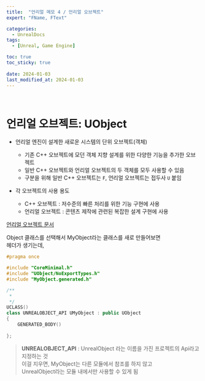 ```yaml
---
title:  "언리얼 메모 4 / 언리얼 오브젝트"
expert: "FName, FText"

categories:
  - UnrealDocs
tags:
  - [Unreal, Game Engine]

toc: true
toc_sticky: true
 
date: 2024-01-03
last_modified_at: 2024-01-03
---
```


<br>


# 언리얼 오브젝트: UObject

- 언리얼 엔진이 설계한 새로운 시스템의 단위 오브젝트(객체)
  - 기존 C++ 오브젝트에 모던 객체 지향 설계를 위한 다양한 기능을 추가한 오브젝트
  - 일반 C++ 오브젝트와 언리얼 오브젝트의 두 객체를 모두 사용할 수 있음
  - 구분을 위해 일반 C++ 오브젝트는 `F`, 언리얼 오브젝트는 접두사 `U` 붙임

- 각 오브젝트의 사용 용도
  - C++ 오브젝트 : 저수준의 빠른 처리를 위한 기능 구현에 사용
  - 언리얼 오브젝트 : 콘텐츠 제작에 관련된 복잡한 설계 구현에 사용


[언리얼 오브젝트 문서](https://docs.unrealengine.com/5.3/ko/objects-in-unreal-engine/)



Object 클래스를 선택해서 MyObject라는 클래스를 새로 만들어보면  
헤더가 생기는데,  

```cpp
#pragma once

#include "CoreMinimal.h"
#include "UObject/NoExportTypes.h"
#include "MyObject.generated.h"

/**
 * 
 */
UCLASS()
class UNREALOBJECT_API UMyObject : public UObject
{
	GENERATED_BODY()
	
};
```

> <b>UNREALOBJECT_API</b> : UnrealObject 라는 이름을 가진 프로젝트의 Api라고 지정하는 것  
> 이걸 지우면, MyObject는 다른 모듈에서 참조를 하지 않고  
> UnrealObject라는 모듈 내에서만 사용할 수 있게 됨  